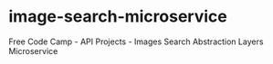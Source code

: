 # image-search-microservice
Free Code Camp - API Projects - Images Search Abstraction Layers Microservice